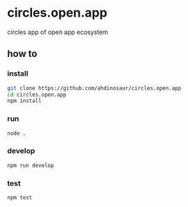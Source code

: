 # circles.open.app

circles app of open app ecosystem

## how to

### install

```bash
git clone https://github.com/ahdinosaur/circles.open.app
cd circles.open.app
npm install
```

### run

```bash
node .
```

### develop

```bash
npm run develop
```

### test

```bash
npm test
```
